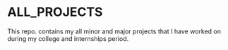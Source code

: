 # ALL_PROJECTS
This repo. contains my all minor and major projects that I have worked on during my college and internships period.
